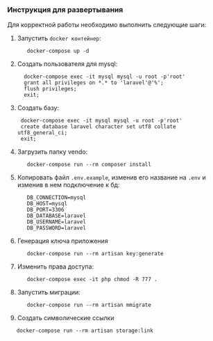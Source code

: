 ### Инструкция для развертывания ###

Для корректной работы необходимо выполнить следующие шаги:
1. Запустить `docker контейнер`:
   ```console
      docker-compose up -d
   ```
3. Создать пользователя для mysql:
   ```console
     docker-compose exec -it mysql mysql -u root -p'root'
     grant all privileges on *.* to 'laravel'@'%';
     flush privileges;
     exit;
   ```
4. Создать базу:
   ```console
    docker-compose exec -it mysql mysql -u root -p'root'
    create database laravel character set utf8 collate utf8_general_ci;
    exit;
   ```
5. Загрузить папку vendo:
   ```console
      docker-compose run --rm composer install
   ```
6. Копировать файл `.env.example`, изменив его название на `.env` и изменив в нем подключение к бд:
   ```env
      DB_CONNECTION=mysql
      DB_HOST=mysql
      DB_PORT=3306
      DB_DATABASE=laravel
      DB_USERNAME=laravel
      DB_PASSWORD=laravel
   ```
7. Генерация ключа приложения
   ```console
      docker-compose run --rm artisan key:generate
   ```
8. Изменить права доступа:
   ```console
      docker-compose exec -it php chmod -R 777 .
   ```
9. Запустить миграции:
   ```console
      docker-compose run --rm artisan mmigrate
   ```
10. Создать символические ссылки
   ```console
      docker-compose run --rm artisan storage:link
   ```
   
